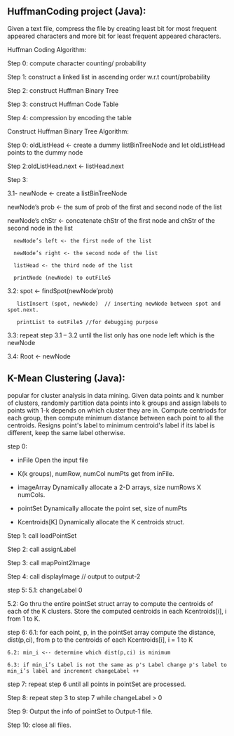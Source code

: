 ## HuffmanCoding project (Java):
  Given a text file, compress the file by creating least bit for most frequent appeared characters and more bit for least frequent appeared characters.

Huffman Coding Algorithm:

Step 0: compute character counting/ probability

Step 1: construct a linked list in ascending order w.r.t count/probability

Step 2: construct Huffman Binary Tree

Step 3: construct Huffman Code Table

Step 4: compression by encoding the table

Construct Huffman Binary Tree Algorithm:

Step 0: oldListHead <- create a dummy listBinTreeNode and let oldListHead points to the dummy node

Step 2:oldListHead.next <- listHead.next 

Step 3:

3.1- newNode <- create a listBinTreeNode

newNode’s prob <- the sum of prob of the first and second node of the list        

newNode’s chStr <- concatenate chStr of the first node and chStr of the second node in the list
      
      newNode’s left <- the first node of the list
      
      newNode’s right <- the second node of the list
      
      listHead <- the third node of the list 
      
      printNode (newNode) to outFile5 

3.2: spot <- findSpot(newNode’prob)
       
       listInsert (spot, newNode)  // inserting newNode between spot and spot.next.
       
       printList to outFile5 //for debugging purpose

3.3: repeat step 3.1 – 3.2 until the list only has one node left which is the newNode

3.4: Root <- newNode



## K-Mean Clustering (Java):
   popular for cluster analysis in data mining. Given data points and k number of clusters, randomly partition data points into k groups and assign labels to points with 1-k depends on which cluster they are in. Compute centriods for each group, then compute minimum distance between each point to all the centroids. Resigns point's label to minimum centroid's label if its label is different, keep the same label otherwise. 

step 0:  

- inFile  Open the input file

- K(k groups), numRow, numCol numPts  get from inFile.

- imageArray  Dynamically allocate a 2-D arrays, size numRows X numCols.

- pointSet  Dynamically allocate the point set, size of numPts  

- Kcentroids[K]  Dynamically allocate the K centroids struct.
 	
Step 1: call loadPointSet 

Step 2: call assignLabel	   

Step 3: call mapPoint2Image 

Step 4: call displayImage // output to output-2

step 5: 5.1:  changeLabel  0

5.2:  Go thru the entire pointSet struct array to compute the centroids of each of the K clusters. Store the computed centroids in each Kcentroids[i], i from 1 to K.

step 6: 6.1: for each point, p, in the pointSet array compute the distance, dist(p,ci), from p to the centroids of each Kcentroids[i], i = 1 to K
	
	6.2: min_i <-- determine which dist(p,ci) is minimum		
        
	6.3: if min_i’s Label is not the same as p's Label change p's label to min_i’s label and increment changeLabel ++ 

step 7: repeat step 6 until all points in pointSet are processed.

Step 8: repeat step 3 to step 7 while changeLabel > 0 

Step 9: Output the info of pointSet to Output-1 file.

Step 10: close all files.

